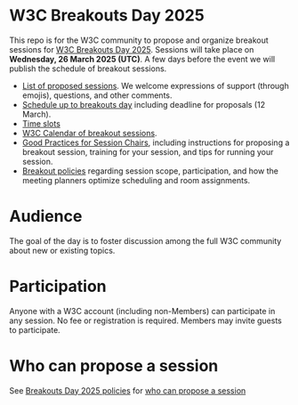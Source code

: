 # W3C Breakouts Day 2025

This repo is for the W3C community to propose and organize breakout sessions for [W3C Breakouts Day 2025](https://www.w3.org/2025/03/breakouts-day-2025/). Sessions will take place on **Wednesday, 26 March 2025 (UTC)**. A few days before the event we will publish the schedule of breakout sessions.

* [List of proposed sessions](../../issues). We welcome expressions of support (through emojis), questions, and other comments.
* [Schedule up to breakouts day](https://github.com/w3c/breakouts-day-2025/wiki/Meeting-Planner-Resources) including deadline for proposals (12 March).
* [Time slots](https://github.com/w3c/breakouts-day-2025/wiki/Session-Time-Slots)
* [W3C Calendar of breakout sessions](https://www.w3.org/calendar/breakouts-day-2025/).
* [Good Practices for Session Chairs](https://github.com/w3c/tpac-breakouts/wiki/Good-Practices-for-Session-Chairs), including instructions for proposing a breakout session, training for your session, and tips for running your session.
* [Breakout policies](https://github.com/w3c/breakouts-day-2025/wiki/Policies) regarding session scope, participation, and how the meeting planners optimize scheduling and room assignments.

# Audience

The goal of the day is to foster discussion among the full W3C community about new or existing topics.

# Participation

Anyone with a W3C account (including non-Members) can participate in any session. No fee or registration is required. Members may invite guests to participate.

# Who can propose a session

See [Breakouts Day 2025 policies](https://github.com/w3c/breakouts-day-2025/wiki/Policies) for [who can propose a session](https://github.com/w3c/breakouts-day-2025/wiki/Policies#who-can-propose-a-session)
